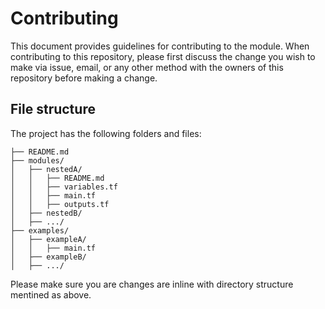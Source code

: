 # Contributing

This document provides guidelines for contributing to the module. When contributing to this repository, please first discuss the change you wish to make via issue, email, or any other method with the owners of this repository before making a change.

## File structure

The project has the following folders and files:
<!-- BEGINNING OF PRE-COMMIT-TERRAFORM DOCS HOOK -->
 ```
├── README.md
├── modules/
│   ├── nestedA/
│   │   ├── README.md
│   │   ├── variables.tf
│   │   ├── main.tf
│   │   ├── outputs.tf
│   ├── nestedB/
│   ├── .../
├── examples/
│   ├── exampleA/
│   │   ├── main.tf
│   ├── exampleB/
│   ├── .../

```

<!-- END OF PRE-COMMIT-TERRAFORM DOCS HOOK -->

Please make sure you are changes are inline with directory structure mentined as above.